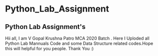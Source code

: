 # Python_Lab_Assignment

Python Lab Assignment's
----------------------------

Hii all,
  I am V Gopal Krushna Patro MCA 2020 Batch . Here I Uploded all Python Lab Mannuals Code and some Data Structure related codes.Hope this will helpful for you people.
Thank You :)
